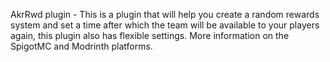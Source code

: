 AkrRwd plugin - This is a plugin that will help you create a random rewards system and set a time after which the team will be available to your players again, this plugin also has flexible settings. More information on the SpigotMC and Modrinth platforms.
